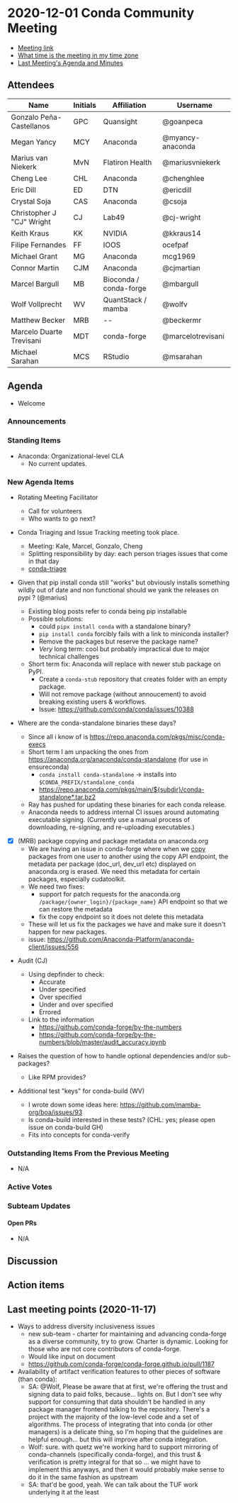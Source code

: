 # 2020-12-01 Conda Community Meeting

* [Meeting link](https://meet.google.com/owq-kbca-abk)
* [What time is the meeting in my time zone](https://arewemeetingyet.com/Chicago/2020-12-01/09:00/b/Conda%20community%20meeting)
* [Last Meeting's Agenda and Minutes](https://github.com/conda-incubator/governance/tree/master/meetings)

## Attendees

| Name | Initials | Affiliation | Username |
| ---- | -------- |------------ | -------- |
| Gonzalo Peña-Castellanos | GPC | Quansight | @goanpeca |
| Megan Yancy | MCY | Anaconda | @myancy-anaconda |
| Marius van Niekerk | MvN | Flatiron Health | @mariusvniekerk |
| Cheng Lee | CHL | Anaconda | @chenghlee |
| Eric Dill | ED | DTN | @ericdill |
| Crystal Soja | CAS | Anaconda | @csoja |
| Christopher J "CJ" Wright | CJ | Lab49 | @cj-wright |
| Keith Kraus | KK | NVIDIA | @kkraus14 |
| Filipe Fernandes | FF | IOOS | ocefpaf |
| Michael Grant | MG | Anaconda | mcg1969 |
| Connor Martin | CJM | Anaconda |@cjmartian |
| Marcel Bargull | MB | Bioconda / conda-forge | @mbargull |
| Wolf Vollprecht | WV | QuantStack / mamba | @wolfv |
| Matthew Becker | MRB | -- | @beckermr |
| Marcelo Duarte Trevisani | MDT | conda-forge | @marcelotrevisani |
| Michael Sarahan | MCS | RStudio | @msarahan |

## Agenda

* Welcome

### Announcements


### Standing Items
* Anaconda: Organizational-level CLA
    * No current updates.


### New Agenda Items

* Rotating Meeting Facilitator
    * Call for volunteers
    * Who wants to go next?

* Conda Triaging and Issue Tracking meeting took place.
    * Meeting: Kale, Marcel, Gonzalo, Cheng
    * Splitting responsibility by day: each person triages issues that come in that day
    * [conda-triage](https://conda.slack.com/archives/C01FMCT5W84)

* Given that pip install conda still "works" but obviously installs something wildly out of date and non functional should we yank the releases on pypi ? (@marius)
    * Existing blog posts refer to conda being pip installable
    * Possible solutions:
        * could `pipx install conda` with a standalone binary?
        * `pip install conda` forcibly fails with a link to miniconda installer?
        * Remove the packages but reserve the package name?
        * _Very_ long term: cool but probably impractical due to major technical challenges
    * Short term fix: Anaconda will replace with newer stub package on PyPI.
        * Create a `conda-stub` repository that creates folder with an empty package.
        * Will not remove package (without annoucement) to avoid breaking existing users & workflows.
        * Issue: https://github.com/conda/conda/issues/10388

* Where are the conda-standalone binaries these days?
    * Since all i know of is https://repo.anaconda.com/pkgs/misc/conda-execs
    * Short term I am unpacking the ones from https://anaconda.org/anaconda/conda-standalone (for use in ensureconda)
        * `conda install conda-standalone` -> installs into `$CONDA_PREFIX/standalone_conda`
        * https://repo.anaconda.com/pkgs/main/${subdir}/conda-standalone*.tar.bz2
    * Ray has pushed for updating these binaries for each conda release.
    * Anaconda needs to address internal CI issues around automating executable signing. (Currently use a manual process of downloading, re-signing, and re-uploading executables.)

* [x] (MRB) package copying and package metadata on anaconda.org
    * We are having an issue in conda-forge where when we [copy](https://api.anaconda.org/docs#!/package/post_copy_package_owner_login_package_name_version_basename) packages from one user to another using the copy API endpoint, the metadata per package (doc_url, dev_url etc) displayed on anaconda.org is erased. We need this metadata for certain packages, especially cudatoolkit.
    * We need two fixes:
        * support for patch requests for the anaconda.org `/package/{owner_login}/{package_name}` API endpoint so that we can restore the metadata
        * fix the copy endpoint so it does not delete this metadata
    * These will let us fix the packages we have and make sure it doesn't happen for new packages.
    * issue: https://github.com/Anaconda-Platform/anaconda-client/issues/556

* Audit (CJ)
	* Using depfinder to check:
		* Accurate 
		* Under specified
		* Over specified
		* Under and over specified
		* Errored
    * Link to the information
    	* https://github.com/conda-forge/by-the-numbers
        * https://github.com/conda-forge/by-the-numbers/blob/master/audit_accuracy.ipynb

* Raises the question of how to handle optional dependencies and/or sub-packages?
    * Like RPM provides?

* Additional test "keys" for conda-build (WV)
    * I wrote down some ideas here: https://github.com/mamba-org/boa/issues/93
    * Is conda-build interested in these tests? (CHL: yes; please open issue on conda-build GH)
    * Fits into concepts for conda-verify

### Outstanding Items From the Previous Meeting

* N/A

### Active Votes


### Subteam Updates


#### Open PRs

* N/A

## Discussion


## Action items

## Last meeting points (2020-11-17)

* Ways to address diversity inclusiveness issues
    * new sub-team - charter for maintaining and advancing conda-forge as a diverse community, try to grow. Charter is dynamic. Looking for those who are not core contributors of conda-forge.
    * Would like input on document
    * https://github.com/conda-forge/conda-forge.github.io/pull/1187
* Availability of artifact verification features to other pieces of software (than conda):
    * SA: @Wolf,  Please be aware that at first, we're offering the trust and signing data to paid folks, because... lights on.  But I don't see why support for consuming that data shouldn't be handled in any package manager frontend talking to the repository.  There's a project with the majority of the low-level code and a set of algorithms.  The process of integrating that into conda (or other managers) is a delicate thing, so I'm hoping that the guidelines are helpful enough... but this will improve after conda integration.
    * Wolf: sure. with quetz we're working hard to support mirroring of conda-channels (specifically conda-forge), and this trust & verification is pretty integral for that so ... we might have to implement this anyways, and then it would probably make sense to do it in the same fashion as upstream
    * SA: that'd be good, yeah. We can talk about the TUF work underlying it at the least